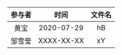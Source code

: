 | 参与者 |   时间    | 文件名 |
| :----: | :-------: | :----: |
|  黄宝  | 2020-07-29 |   hB   |
|  邹雪莹  | XXXX-XX-XX |   xY   |

